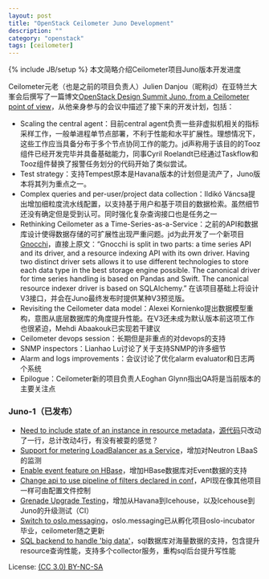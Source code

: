 ```yaml
---
layout: post
title: "OpenStack Ceilometer Juno Development"
description: ""
category: "openstack"
tags: [ceilometer]
---
```

{% include JB/setup %}
本文简略介绍Ceilometer项目Juno版本开发进度

Ceilometer元老（也是之前的项目负责人）Julien Danjou（昵称jd）在亚特兰大峯会后撰写了一篇博文[OpenStack Design Summit Juno, from a Ceilometer point of view](http://techs.enovance.com/6994/openstack-design-summit-juno-from-a-ceilometer-point-of-view)，从他亲身参与的会议中描述了接下来的开发计划，包括：

* Scaling the central agent：目前central agent负责一些非虚拟机相关的指标采样工作，一般单进程单节点部署，不利于性能和水平扩展性。理想情况下，这些工作应当具备分布于多个节点协同工作的能力。jd声称用于该目的的Tooz组件已经开发完毕并具备基础能力，同事Cyril Roelandt已经通过Taskflow和Tooz组件替换了报警任务划分的代码开始了类似尝试。
* Test strategy：支持Tempest原本是Havana版本的计划但是流产了，Juno版本将其列为重点之一。
* Complex queries and per-user/project data collection：Ildikó Váncsa提出增加细粒度流水线配置，以支持基于用户和基于项目的数据检索。虽然细节还没有确定但是受到认可。同时强化复杂查询接口也是任务之一
* Rethinking Ceilometer as a Time-Series-as-a-Service：之前的API和数据库设计使得数据存储的可扩展性出现严重问题。jd为此开发了一个新项目[Gnocchi](https://wiki.openstack.org/Gnocchi)，直接上原文：“Gnocchi is split in two parts: a time series API and its driver, and a resource indexing API with its own driver. Having two distinct driver sets allows it to use different technologies to store each data type in the best storage engine possible. The canonical driver for time series handling is based on Pandas and Swift. The canonical resource indexer driver is based on SQLAlchemy.” 在该项目基础上将设计V3接口，并会在Juno最终发布时提供某种V3预览版。
* Revisiting the Ceilometer data model：Alexei Kornienko提出数据模型重构，意图从底层数据库的角度提升性能。在V3还未成为默认版本前这项工作也很紧迫，Mehdi Abaakouk已实现若干建议
* Ceilometer devops session：长期但是非重点的对devops的支持
* SNMP inspectors：Lianhao Lu讨论了关于支持SNMP的许多细节
* Alarm and logs improvements：会议讨论了优化alarm evaluator和日志两个系统
* Epilogue：Ceilometer新的项目负责人Eoghan Glynn指出QA将是当前版本的主要关注点

### Juno-1（已发布）

* [Need to include state of an instance in resource metadata](https://blueprints.launchpad.net/ceilometer/+spec/ceilometer-instance-state-measurement)，[源代码](https://review.openstack.org/#/c/84438/)只改动了一行，总计改动4行，有没有被耍的感觉？
* [Support for metering LoadBalancer as a Service](https://blueprints.launchpad.net/ceilometer/+spec/ceilometer-meter-lbaas)，增加对Neutron LBaaS的监测
* [Enable event feature on HBase](https://blueprints.launchpad.net/ceilometer/+spec/hbase-events-feature)，增加HBase数据库对Event数据的支持
* [Change api to use pipeline of filters declared in conf](https://blueprints.launchpad.net/ceilometer/+spec/declarative-filters)，API现在像其他项目一样可由配置文件控制
* [Grenade Upgrade Testing](https://blueprints.launchpad.net/ceilometer/+spec/grenade-upgrade-testing)，增加从Havana到Icehouse，以及Icehouse到Juno的升级测试（CI）
* [Switch to oslo.messaging](https://blueprints.launchpad.net/ceilometer/+spec/switch-to-oslo.messaging)，oslo.messaging已从孵化项目oslo-incubator毕业，ceilometer随之更新
* [SQL backend to handle 'big data'](https://blueprints.launchpad.net/ceilometer/+spec/big-data-sql)，sql数据库对海量数据的支持，包含提升resource查询性能，支持多个collector服务，重构sql后台提升写性能

License: [(CC 3.0) BY-NC-SA](http://creativecommons.org/licenses/by-nc-sa/3.0/)
